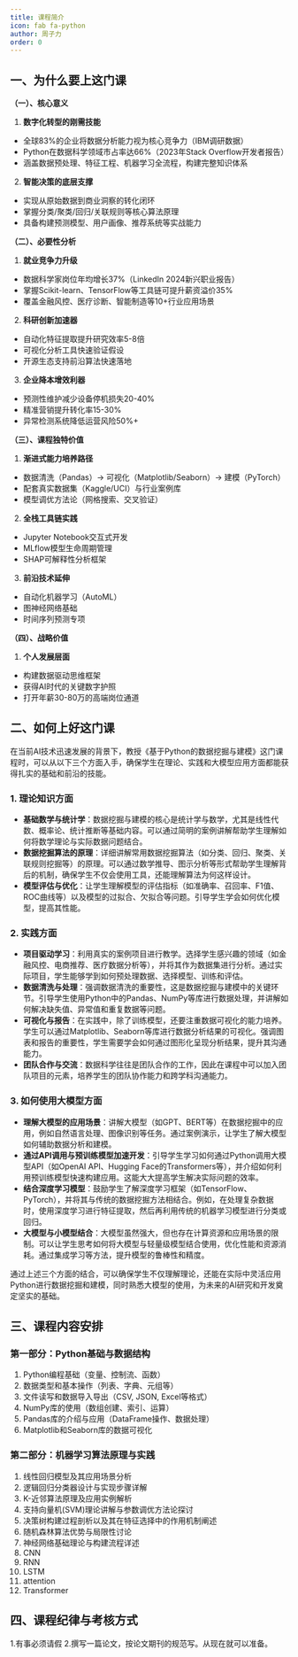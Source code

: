```yaml
---
title: 课程简介
icon: fab fa-python
author: 周子力
order: 0
---
```


## 一、为什么要上这门课


**（一）、核心意义**
1. **数字化转型的刚需技能**
- 全球83%的企业将数据分析能力视为核心竞争力（IBM调研数据）
- Python在数据科学领域市占率达66%（2023年Stack Overflow开发者报告）
- 涵盖数据预处理、特征工程、机器学习全流程，构建完整知识体系

2. **智能决策的底层支撑**
- 实现从原始数据到商业洞察的转化闭环
- 掌握分类/聚类/回归/关联规则等核心算法原理
- 具备构建预测模型、用户画像、推荐系统等实战能力

**（二）、必要性分析**
1. **就业竞争力升级**
- 数据科学家岗位年均增长37%（LinkedIn 2024新兴职业报告）
- 掌握Scikit-learn、TensorFlow等工具链可提升薪资溢价35%
- 覆盖金融风控、医疗诊断、智能制造等10+行业应用场景

2. **科研创新加速器**
- 自动化特征提取提升研究效率5-8倍
- 可视化分析工具快速验证假设
- 开源生态支持前沿算法快速落地

3. **企业降本增效利器**
- 预测性维护减少设备停机损失20-40%
- 精准营销提升转化率15-30%
- 异常检测系统降低运营风险50%+

**（三）、课程独特价值**
1. **渐进式能力培养路径**
- 数据清洗（Pandas）→ 可视化（Matplotlib/Seaborn）→ 建模（PyTorch）
- 配套真实数据集（Kaggle/UCI）与行业案例库
- 模型调优方法论（网格搜索、交叉验证）

2. **全栈工具链实践**
- Jupyter Notebook交互式开发
- MLflow模型生命周期管理
- SHAP可解释性分析框架

3. **前沿技术延伸**
- 自动化机器学习（AutoML）
- 图神经网络基础
- 时间序列预测专项

**（四）、战略价值**
1. **个人发展层面**
- 构建数据驱动思维框架
- 获得AI时代的关键数字护照
- 打开年薪30-80万的高端岗位通道

## 二、如何上好这门课
在当前AI技术迅速发展的背景下，教授《基于Python的数据挖掘与建模》这门课程时，可以从以下三个方面入手，确保学生在理论、实践和大模型应用方面都能获得扎实的基础和前沿的技能。

### 1. 理论知识方面
- **基础数学与统计学**：数据挖掘与建模的核心是统计学与数学，尤其是线性代数、概率论、统计推断等基础内容。可以通过简明的案例讲解帮助学生理解如何将数学理论与实际数据问题结合。
- **数据挖掘算法的原理**：详细讲解常用数据挖掘算法（如分类、回归、聚类、关联规则挖掘等）的原理。可以通过数学推导、图示分析等形式帮助学生理解背后的机制，确保学生不仅会使用工具，还能理解算法为何这样设计。
- **模型评估与优化**：让学生理解模型的评估指标（如准确率、召回率、F1值、ROC曲线等）以及模型的过拟合、欠拟合等问题。引导学生学会如何优化模型，提高其性能。

### 2. 实践方面
- **项目驱动学习**：利用真实的案例项目进行教学。选择学生感兴趣的领域（如金融风控、电商推荐、医疗数据分析等），并将其作为数据集进行分析。通过实际项目，学生能够学到如何预处理数据、选择模型、训练和评估。
- **数据清洗与处理**：强调数据清洗的重要性，这是数据挖掘与建模中的关键环节。引导学生使用Python中的Pandas、NumPy等库进行数据处理，并讲解如何解决缺失值、异常值和重复数据等问题。
- **可视化与报告**：在实践中，除了训练模型，还要注重数据可视化的能力培养。学生可以通过Matplotlib、Seaborn等库进行数据分析结果的可视化。强调图表和报告的重要性，学生需要学会如何通过图形化呈现分析结果，提升其沟通能力。
- **团队合作与交流**：数据科学往往是团队合作的工作，因此在课程中可以加入团队项目的元素，培养学生的团队协作能力和跨学科沟通能力。

### 3. 如何使用大模型方面
- **理解大模型的应用场景**：讲解大模型（如GPT、BERT等）在数据挖掘中的应用，例如自然语言处理、图像识别等任务。通过案例演示，让学生了解大模型如何辅助数据分析和建模。
- **通过API调用与预训练模型加速开发**：引导学生学习如何通过Python调用大模型API（如OpenAI API、Hugging Face的Transformers等），并介绍如何利用预训练模型快速构建应用。这能大大提高学生解决实际问题的效率。
- **结合深度学习模型**：鼓励学生了解深度学习框架（如TensorFlow、PyTorch），并将其与传统的数据挖掘方法相结合。例如，在处理复杂数据时，使用深度学习进行特征提取，然后再利用传统的机器学习模型进行分类或回归。
- **大模型与小模型结合**：大模型虽然强大，但也存在计算资源和应用场景的限制。可以让学生思考如何将大模型与轻量级模型结合使用，优化性能和资源消耗。通过集成学习等方法，提升模型的鲁棒性和精度。

通过上述三个方面的结合，可以确保学生不仅理解理论，还能在实际中灵活应用Python进行数据挖掘和建模，同时熟悉大模型的使用，为未来的AI研究和开发奠定坚实的基础。

## 三、课程内容安排
### 第一部分：Python基础与数据结构
1. Python编程基础（变量、控制流、函数）
2. 数据类型和基本操作（列表、字典、元组等）
3. 文件读写和数据导入导出（CSV, JSON, Excel等格式）
4. NumPy库的使用（数组创建、索引、运算）
5. Pandas库的介绍与应用（DataFrame操作、数据处理）
6. Matplotlib和Seaborn库的数据可视化


### 第二部分：机器学习算法原理与实践
1. 线性回归模型及其应用场景分析
2. 逻辑回归分类器设计与实现步骤详解
3. K-近邻算法原理及应用实例解析
4. 支持向量机(SVM)理论讲解与参数调优方法论探讨
5. 决策树构建过程剖析以及其在特征选择中的作用机制阐述
6. 随机森林算法优势与局限性讨论
7. 神经网络基础理论与构建流程详述
8. CNN
9. RNN
10. LSTM
11. attention
12. Transformer


## 四、课程纪律与考核方式
1.有事必须请假
2.撰写一篇论文，按论文期刊的规范写。从现在就可以准备。
